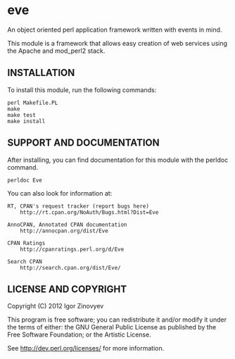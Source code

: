 eve
===

An object oriented perl application framework written with events in mind.

This module is a framework that allows easy creation of web services
using the Apache and mod_perl2 stack.

## INSTALLATION ##

To install this module, run the following commands:

	perl Makefile.PL
	make
	make test
	make install

## SUPPORT AND DOCUMENTATION ##

After installing, you can find documentation for this module with the
perldoc command.

    perldoc Eve

You can also look for information at:

    RT, CPAN's request tracker (report bugs here)
        http://rt.cpan.org/NoAuth/Bugs.html?Dist=Eve

    AnnoCPAN, Annotated CPAN documentation
        http://annocpan.org/dist/Eve

    CPAN Ratings
        http://cpanratings.perl.org/d/Eve

    Search CPAN
        http://search.cpan.org/dist/Eve/


## LICENSE AND COPYRIGHT ##

Copyright (C) 2012 Igor Zinovyev

This program is free software; you can redistribute it and/or modify it
under the terms of either: the GNU General Public License as published
by the Free Software Foundation; or the Artistic License.

See http://dev.perl.org/licenses/ for more information.

